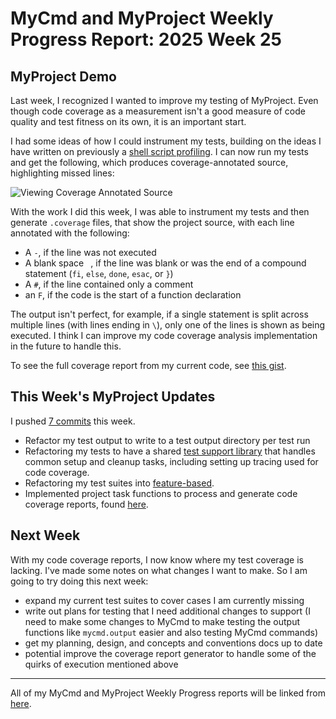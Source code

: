 # MyCmd and MyProject Weekly Progress Report: 2025 Week 25

## MyProject Demo

Last week, I recognized I wanted to improve my testing of MyProject. Even though code coverage as a measurement isn't a good measure of code quality and test fitness on its own, it is an important start.

I had some ideas of how I could instrument my tests, building on the ideas I have written on previously a [shell script profiling](../2024-12-05-december-adventure-2024:-day-5/#cognitohazards-and-side-quests-shell-script-profiling). I can now run my tests and get the following, which produces coverage-annotated source, highlighting missed lines:

![Viewing Coverage Annotated Source](../../images/code-coverage.png)

With the work I did this week, I was able to instrument my tests and then generate `.coverage` files, that show the project source, with each line annotated with the following:

- A `-`, if the line was not executed
- A blank space ` `, if the line was blank or was the end of a compound statement (`fi`, `else`, `done`, `esac`, or `}`)
- A `#`, if the line contained only a comment
- an `F`, if the code is the start of a function declaration

The output isn't perfect, for example, if a single statement is split across multiple lines (with lines ending in `\`), only one of the lines is shown as being executed. I think I can improve my code coverage analysis implementation in the future to handle this.

To see the full coverage report from my current code, see [this gist](https://gist.github.com/travisbhartwell/2134385e45192eb695369597f93167dd).

## This Week's MyProject Updates

I pushed [7 commits](https://github.com/travisbhartwell/myproject/commits/main/?since=2025-06-15&until=2025-06-21) this week.

- Refactor my test output to write to a test output directory per test run
- Refactoring my tests to have a shared [test support library](https://github.com/travisbhartwell/myproject/blob/3912ada3dfb334159cf0155732ec2bdc7f677728/testing/tests/testing-support-lib) that handles common setup and cleanup tasks, including setting up tracing used for code coverage.
- Refactoring my test suites into [feature-based](https://github.com/travisbhartwell/myproject/tree/3912ada3dfb334159cf0155732ec2bdc7f677728/testing/tests).
- Implemented project task functions to process and generate code coverage reports, found [here](https://github.com/travisbhartwell/myproject/blob/3912ada3dfb334159cf0155732ec2bdc7f677728/myproject-tasks#L158-L241).

## Next Week

With my code coverage reports, I now know where my test coverage is lacking. I've made some notes on what changes I want to make. So I am going to try doing this next week:

- expand my current test suites to cover cases I am currently missing
- write out plans for testing that I need additional changes to support (I need to make some changes to MyCmd to make testing the output functions like `mycmd.output` easier and also testing MyCmd commands)
- get my planning, design, and concepts and conventions docs up to date
- potential improve the coverage report generator to handle some of the quirks of execution mentioned above

---

All of my MyCmd and MyProject Weekly Progress reports will be linked from [here](../../weekly-progress-reports).

